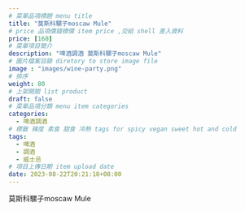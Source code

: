 ```yaml
---
# 菜單品項標題 menu title 
title: "莫斯科騾子moscaw Mule"
# price 品項價錢標價 item price ,交給 shell 差入資料
price: [160] 
# 菜單項目簡介 
description: "啤酒調酒 莫斯科騾子moscaw Mule"
# 圖片檔案目錄 diretory to store image file
image : "images/wine-party.png"
# 排序
weight: 80 
# 上架開關 list product 
draft: false
# 菜單品項分類 menu item categories 
categories:
  - 啤酒調酒 
# 標籤 辣度 素食 甜食 冷熱 tags for spicy vegan sweet hot and cold 
tags:
  - 啤酒
  - 調酒 
  - 威士忌
# 項目上傳日期 item upload date 
date: 2023-08-22T20:21:18+08:00
---
```


 莫斯科騾子moscaw Mule
